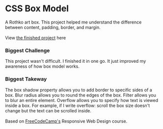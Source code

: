 <h1>CSS Box Model</h1>
A Rothko art box. This project helped me understand the difference between content, padding, border, and margin.
<br>
<br>
View <a href="https://zacharyjpeter.github.io/FCC-CSSBoxModel">the finished project</a> here
<br>
<h3>Biggest Challenge</h3>
This project wasn't difficult. I finished it in one go. It just improved my awareness of how box model works.
<br>
<h3>Biggest Takeway</h3>
The box shadow property allows you to add border to specific sides of a box. Blur radius allows you to round the edges of the box. Filter allows you to blur an entire element. Overflow allows you to specify how text is viewed inside a box. For example, if I write overflow: scroll the box size doesn't change but the text can be scrolled inside.
<br>
<br>
Based on <a href="https://www.freecodecamp.org">FreeCodeCamp's</a> Responsive Web Design course.